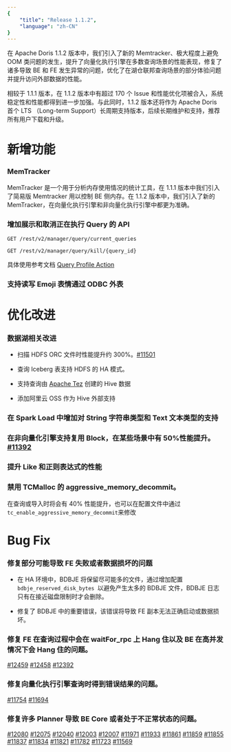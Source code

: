 ```yaml
---
{
    "title": "Release 1.1.2",
    "language": "zh-CN"
}
---
```


<!--
Licensed to the Apache Software Foundation (ASF) under one
or more contributor license agreements.  See the NOTICE file
distributed with this work for additional information
regarding copyright ownership.  The ASF licenses this file
to you under the Apache License, Version 2.0 (the
"License"); you may not use this file except in compliance
with the License.  You may obtain a copy of the License at

  http://www.apache.org/licenses/LICENSE-2.0

Unless required by applicable law or agreed to in writing,
software distributed under the License is distributed on an
"AS IS" BASIS, WITHOUT WARRANTIES OR CONDITIONS OF ANY
KIND, either express or implied.  See the License for the
specific language governing permissions and limitations
under the License.
-->


在 Apache Doris 1.1.2 版本中，我们引入了新的 Memtracker、极大程度上避免 OOM 类问题的发生，提升了向量化执行引擎在多数查询场景的性能表现，修复了诸多导致 BE 和 FE 发生异常的问题，优化了在湖仓联邦查询场景的部分体验问题并提升访问外部数据的性能。

相较于 1.1.1 版本，在 1.1.2 版本中有超过 170 个 Issue 和性能优化项被合入，系统稳定性和性能都得到进一步加强。与此同时，1.1.2 版本还将作为 Apache Doris 首个 LTS （Long-term Support）长周期支持版本，后续长期维护和支持，推荐所有用户下载和升级。

# 新增功能

### MemTracker

MemTracker 是一个用于分析内存使用情况的统计工具，在 1.1.1 版本中我们引入了简易版 Memtracker 用以控制 BE 侧内存。在 1.1.2 版本中，我们引入了新的 MemTracker，在向量化执行引擎和非向量化执行引擎中都更为准确。

### 增加展示和取消正在执行 Query 的 API

`GET /rest/v2/manager/query/current_queries`

`GET /rest/v2/manager/query/kill/{query_id}`

具体使用参考文档 [Query Profile Action](https://doris.apache.org/zh-CN/docs/dev/admin-manual/http-actions/fe/manager/query-profile-action?_highlight=current&_highlight=query#request)

### 支持读写 Emoji 表情通过 ODBC 外表


# 优化改进

### 数据湖相关改进

- 扫描 HDFS ORC 文件时性能提升约 300%。[#11501](https://github.com/apache/doris/pull/11501)

- 查询 Iceberg 表支持 HDFS 的 HA 模式。

- 支持查询由 [Apache Tez](https://tez.apache.org/) 创建的 Hive 数据

- 添加阿里云 OSS 作为 Hive 外部支持

### 在 Spark Load 中增加对 String 字符串类型和 Text 文本类型的支持


### 在非向量化引擎支持复用 Block，在某些场景中有 50%性能提升。[#11392](https://github.com/apache/doris/pull/11392)

### 提升 Like 和正则表达式的性能

### 禁用 TCMalloc 的 aggressive_memory_decommit。

在查询或导入时将会有 40% 性能提升，也可以在配置文件中通过 `tc_enable_aggressive_memory_decommit`来修改

# Bug Fix

### 修复部分可能导致 FE 失败或者数据损坏的问题

- 在 HA 环境中，BDBJE 将保留尽可能多的文件，通过增加配置 `bdbje_reserved_disk_bytes `以避免产生太多的 BDBJE 文件，BDBJE 日志只有在接近磁盘限制时才会删除。

- 修复了 BDBJE 中的重要错误，该错误将导致 FE 副本无法正确启动或数据损坏。

### 修复 FE 在查询过程中会在 waitFor_rpc 上 Hang 住以及 BE 在高并发情况下会 Hang 住的问题。

[#12459](https://github.com/apache/doris/pull/12459) [#12458](https://github.com/apache/doris/pull/12458) [#12392](https://github.com/apache/doris/pull/12392)

### 修复向量化执行引擎查询时得到错误结果的问题。

[#11754](https://github.com/apache/doris/pull/11754) [#11694](https://github.com/apache/doris/pull/11694)

### 修复许多 Planner 导致 BE Core 或者处于不正常状态的问题。

[#12080](https://github.com/apache/doris/pull/12080) [#12075](https://github.com/apache/doris/pull/12075) [#12040](https://github.com/apache/doris/pull/12040) [#12003](https://github.com/apache/doris/pull/12003) [#12007](https://github.com/apache/doris/pull/12007) [#11971](https://github.com/apache/doris/pull/11971) [#11933](https://github.com/apache/doris/pull/11933) [#11861](https://github.com/apache/doris/pull/11861) [#11859](https://github.com/apache/doris/pull/11859) [#11855](https://github.com/apache/doris/pull/11855) [#11837](https://github.com/apache/doris/pull/11837) [#11834](https://github.com/apache/doris/pull/11834) [#11821](https://github.com/apache/doris/pull/11821) [#11782](https://github.com/apache/doris/pull/11782) [#11723](https://github.com/apache/doris/pull/11723) [#11569](https://github.com/apache/doris/pull/11569)

